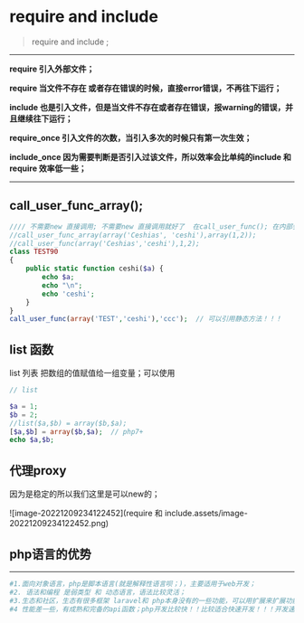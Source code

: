 #  require  and  include

>require  and  include ;

---



**require  引入外部文件；**

**require 当文件不存在 或者存在错误的时候，直接error错误，不再往下运行；**

**include  也是引入文件，但是当文件不存在或者存在错误，报warning的错误，并且继续往下运行；**

**require_once 引入文件的次数，当引入多次的时候只有第一次生效；**

**include_once   因为需要判断是否引入过该文件，所以效率会比单纯的include 和require 效率低一些；**



---



##  call_user_func_array();

```php
//// 不需要new 直接调用; 不需要new 直接调用就好了  在call_user_func(); 在内部会自己newInstance
//call_user_func_array(array('Ceshias', 'ceshi'),array(1,2));
//call_user_func(array('Ceshias','ceshi'),1,2);
class TEST90
{
    public static function ceshi($a) {
        echo $a;
        echo "\n";
        echo 'ceshi';
    }
}
call_user_func(array('TEST','ceshi'),'ccc');  // 可以引用静态方法！！！
```





## list 函数



list  列表  把数组的值赋值给一组变量；可以使用

````php
// list

$a = 1;
$b = 2;
//list($a,$b) = array($b,$a);
[$a,$b] = array($b,$a);  // php7+
echo $a,$b;

````







##  代理proxy

因为是稳定的所以我们这里是可以new的；

![image-20221209234122452](require 和 include.assets/image-20221209234122452.png)



## php语言的优势

---

````php
#1.面向对象语言，php是脚本语言(就是解释性语言呗；)，主要适用于web开发；
#2. 语法和编程 是弱类型 和 动态语言，语法比较灵活；
#3.生态和社区，生态有很多框架 laravel和 php本身没有的一些功能，可以用扩展来扩展功能模块，也有自己的类库管理工具composer，社区也比较活跃，去找问题也比较简单；
#4 性能差一些，有成熟和完备的api函数；php开发比较快！！比较适合快速开发！！！开发速度比较快，周期短！！
````